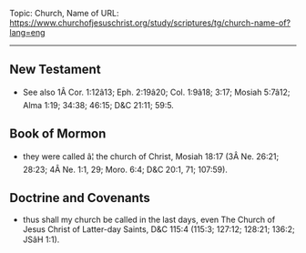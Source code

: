 Topic: Church, Name of
URL: https://www.churchofjesuschrist.org/study/scriptures/tg/church-name-of?lang=eng

---

## New Testament

- See also 1Â Cor. 1:12â13; Eph. 2:19â20; Col. 1:9â18; 3:17; Mosiah 5:7â12; Alma 1:19; 34:38; 46:15; D&C 21:11; 59:5.

## Book of Mormon

- they were called â¦ the church of Christ, Mosiah 18:17 (3Â Ne. 26:21; 28:23; 4Â Ne. 1:1, 29; Moro. 6:4; D&C 20:1, 71; 107:59).

## Doctrine and Covenants

- thus shall my church be called in the last days, even The Church of Jesus Christ of Latter-day Saints, D&C 115:4 (115:3; 127:12; 128:21; 136:2; JSâH 1:1).

